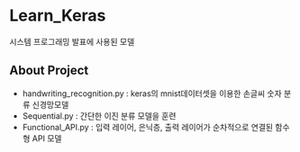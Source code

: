 # Learn_Keras
시스템 프로그래밍 발표에 사용된 모델

## About Project
- handwriting_recognition.py : keras의 mnist데이터셋을 이용한 손글씨 숫자 분류 신경망모델
- Sequential.py : 간단한 이진 분류 모델을 훈련
- Functional_API.py : 입력 레이어, 은닉층, 출력 레이어가 순차적으로 연결된 함수형 API 모델
